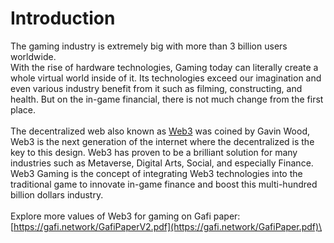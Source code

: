 # Introduction

The gaming industry is extremely big with more than 3 billion users worldwide.\
With the rise of hardware technologies, Gaming today can literally create a whole virtual world inside of it. Its technologies exceed our imagination and even various industry benefit from it such as filming, constructing, and health. But on the in-game financial, there is not much change from the first place.\
\
The decentralized web also known as [Web3](http://gavwood.com/dappsweb3.html) was coined by Gavin Wood, Web3 is the next generation of the internet where the decentralized is the key to this design. Web3 has proven to be a brilliant solution for many industries such as Metaverse, Digital Arts, Social, and especially Finance.\
Web3 Gaming is the concept of integrating Web3 technologies into the traditional game to innovate in-game finance and boost this multi-hundred billion dollars industry.\
\
Explore more values of Web3 for gaming on Gafi paper: [https://gafi.network/GafiPaperV2.pdf](https://gafi.network/GafiPaper.pdf)\




